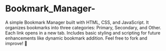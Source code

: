 # Bookmark_Manager-
A simple Bookmark Manager built with HTML, CSS, and JavaScript. It organizes bookmarks into three categories: Primary, Secondary, and Other. Each link opens in a new tab. Includes basic styling and scripting for future enhancements like dynamic bookmark addition. Feel free to fork and improve! 🚀
